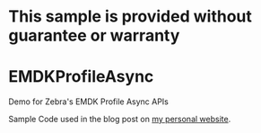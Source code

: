 # **This sample is provided without guarantee or warranty**
# EMDKProfileAsync

Demo for Zebra's EMDK Profile Async APIs

Sample Code used in the blog post on [my personal website](http://pietromaggi.com/2018/06/26/zebras-emdk-async-profile-manager-apis/).